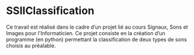 # SSIIClassification
Ce travail est réalisé dans le cadre d’un projet lié au cours Signaux, Sons et Images pour l'Informaticien. Ce projet consiste en la création d’un programme (en python) permettant la classification de deux types de sons choisis au préalable.
